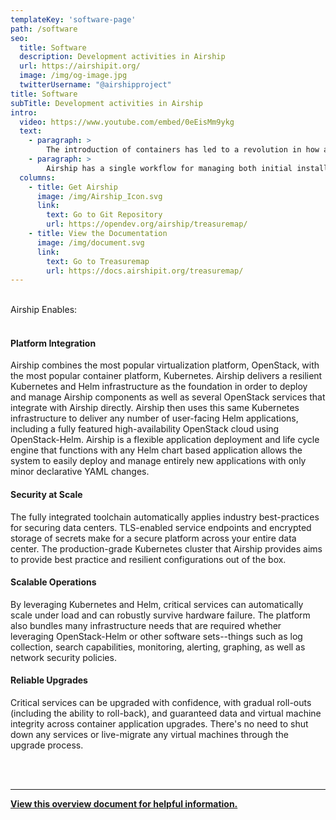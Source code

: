 ```yaml
---
templateKey: 'software-page'
path: /software
seo:
  title: Software
  description: Development activities in Airship
  url: https://airshipit.org/
  image: /img/og-image.jpg
  twitterUsername: "@airshipproject"
title: Software
subTitle: Development activities in Airship
intro:
  video: https://www.youtube.com/embed/0eEisMm9ykg
  text: 
    - paragraph: >
        The introduction of containers has led to a revolution in how applications are deployed and maintained through the use of powerful container orchestration platforms like Kubernetes. Airship applies these principles of application management to datacenter operations, allowing operators to declare their entire infrastructure up front.
    - paragraph: >
        Airship has a single workflow for managing both initial installations and updates. An operator only needs to make a change to an Airship YAML configuration, and the Airship platform does the rest of the work. When managing complex IaaS projects such as OpenStack, anything from minor service configuration updates to major upgrades are all handled in the same way: by simply modifying the YAML configuration and submitting it to the Airship runtime.
  columns:
    - title: Get Airship
      image: /img/Airship_Icon.svg
      link:
        text: Go to Git Repository
        url: https://opendev.org/airship/treasuremap/
    - title: View the Documentation
      image: /img/document.svg
      link: 
        text: Go to Treasuremap
        url: https://docs.airshipit.org/treasuremap/
---
```


<br/>

<div class="h2_green">Airship Enables:</div>

<br/>

#### Platform Integration

Airship combines the most popular virtualization platform, OpenStack, with the most popular container platform, Kubernetes.  Airship delivers a resilient Kubernetes and Helm infrastructure as the foundation in order to deploy and manage Airship components as well as several OpenStack services that integrate with Airship directly.  Airship then uses this same Kubernetes infrastructure to deliver any number of user-facing Helm applications, including a fully featured high-availability OpenStack cloud using OpenStack-Helm. Airship is a flexible application deployment and life cycle engine that functions with any Helm chart based application allows the system to easily deploy and manage entirely new applications with only minor declarative YAML changes.

#### Security at Scale

The fully integrated toolchain automatically applies industry best-practices for securing data centers. TLS-enabled service endpoints and encrypted storage of secrets make for a secure platform across your entire data center.  The production-grade Kubernetes cluster that Airship provides aims to provide best practice and resilient configurations out of the box.

#### Scalable Operations

By leveraging Kubernetes and Helm, critical services can automatically scale under load and can robustly survive hardware failure. The platform also bundles many infrastructure needs that are required whether leveraging OpenStack-Helm or other software sets--things such as log collection, search capabilities, monitoring, alerting, graphing, as well as network security policies.

#### Reliable Upgrades

Critical services can be upgraded with confidence, with gradual roll-outs (including the ability to roll-back), and guaranteed data and virtual machine integrity across container application upgrades. There's no need to shut down any services or live-migrate any virtual machines through the upgrade process.

<br>
<br>

---

<a href="/collateral/Airship_OnePager.pdf" target="_blank"><strong>View this overview document for helpful information.</strong></a>
